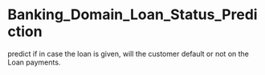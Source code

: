 # Banking_Domain_Loan_Status_Prediction
predict if in case the loan is given, will the customer default or not on the Loan payments.

